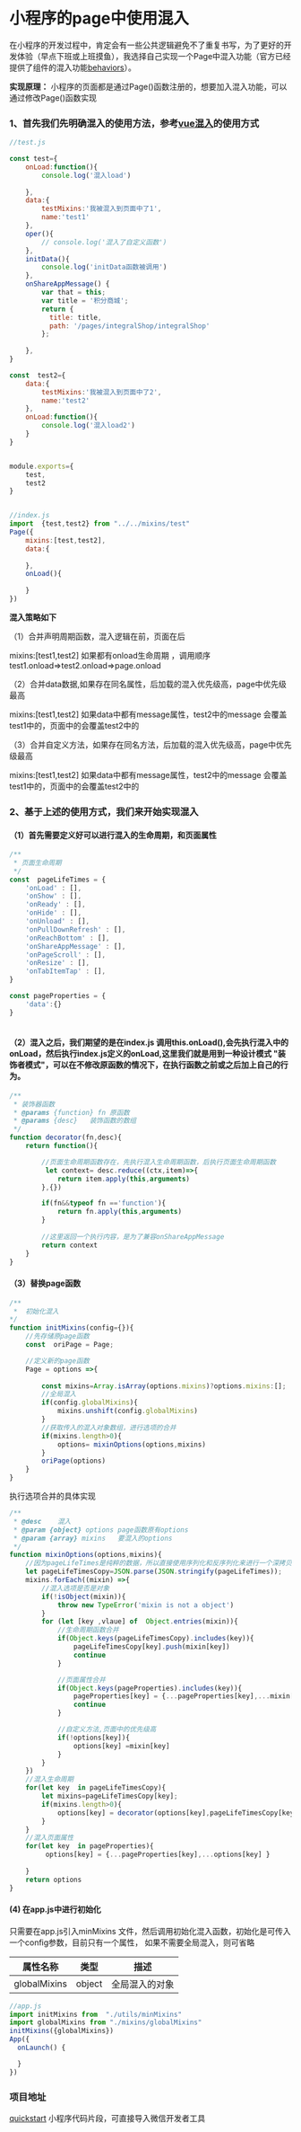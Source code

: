 

# 小程序的page中使用混入

在小程序的开发过程中，肯定会有一些公共逻辑避免不了重复书写，为了更好的开发体验（早点下班或上班摸鱼），我选择自己实现一个Page中混入功能（官方已经提供了组件的混入功能[behaviors](https://developers.weixin.qq.com/miniprogram/dev/framework/custom-component/behaviors.html)）。


**实现原理：** 小程序的页面都是通过Page()函数注册的，想要加入混入功能，可以通过修改Page()函数实现


### 1、首先我们先明确混入的使用方法，参考[vue混入](https://cn.vuejs.org/v2/guide/mixins.html)的使用方式

```js
//test.js  

const test={
    onLoad:function(){
        console.log('混入load')
      
    },
    data:{
        testMixins:'我被混入到页面中了1',
        name:'test1'
    },
    oper(){
        // console.log('混入了自定义函数')
    },
    initData(){
        console.log('initData函数被调用')
    },
    onShareAppMessage() {
        var that = this;
        var title = '积分商城';
        return {
          title: title,
          path: '/pages/integralShop/integralShop' 
        };
        
    },
}

const  test2={
    data:{
        testMixins:'我被混入到页面中了2',
        name:'test2'
    },
    onLoad:function(){
        console.log('混入load2')
    }
}


module.exports={
    test,
	test2
}

```

```js

//index.js
import  {test,test2} from "../../mixins/test"
Page({
    mixins:[test,test2],
	data:{
		
	},
	onLoad(){
		
	}
})
```

**混入策略如下**


 （1）合并声明周期函数，混入逻辑在前，页面在后
 
  mixins:[test1,test2]   如果都有onload生命周期 ，调用顺序test1.onload=>test2.onload=>page.onload
 
 （2）合并data数据,如果存在同名属性，后加载的混入优先级高，page中优先级最高
 
  mixins:[test1,test2]    如果data中都有message属性，test2中的message 会覆盖test1中的，页面中的会覆盖test2中的
 
 （3）合并自定义方法，如果存在同名方法，后加载的混入优先级高，page中优先级最高
 
  mixins:[test1,test2]    如果data中都有message属性，test2中的message 会覆盖test1中的，页面中的会覆盖test2中的  



### 2、基于上述的使用方式，我们来开始实现混入

#### （1）首先需要定义好可以进行混入的生命周期，和页面属性

```js
/**
 * 页面生命周期
 */
const  pageLifeTimes = {
    'onLoad' : [],
    'onShow' : [],
    'onReady' : [],
    'onHide' : [],
    'onUnload' : [],
    'onPullDownRefresh' : [],
    'onReachBottom' : [],
    'onShareAppMessage' : [],
    'onPageScroll' : [],
    'onResize' : [],
    'onTabItemTap' : [],
}

const pageProperties = {
    'data':{}
}
    
```


#### （2）混入之后，我们期望的是在index.js 调用this.onLoad(),会先执行混入中的onLoad，然后执行index.js定义的onLoad,这里我们就是用到一种设计模式 "装饰者模式"，可以在不修改原函数的情况下，在执行函数之前或之后加上自己的行为。

```js
/**
 * 装饰器函数
 * @params {function} fn 原函数
 * @params {desc}   装饰函数的数组
 */
function decorator(fn,desc){
    return function(){

        //页面生命周期函数存在，先执行混入生命周期函数，后执行页面生命周期函数
         let context= desc.reduce((ctx,item)=>{
            return item.apply(this,arguments)
        },{})

        if(fn&&typeof fn =='function'){
            return fn.apply(this,arguments)
        }
		
		//这里返回一个执行内容，是为了兼容onShareAppMessage
        return context
    }
}
```

#### （3）替换page函数

```js
/**
 *  初始化混入
*/
function initMixins(config={}){
    //先存储原page函数
    const  oriPage = Page;

    //定义新的page函数
    Page = options =>{
        
        const mixins=Array.isArray(options.mixins)?options.mixins:[];
        //全局混入
        if(config.globalMixins){
            mixins.unshift(config.globalMixins)
        }
        //获取传入的混入对象数组，进行选项的合并
        if(mixins.length>0){
            options= mixinOptions(options,mixins)
        }
        oriPage(options)
    }
}

```

执行选项合并的具体实现

```js
/**
 * @desc    混入
 * @param {object} options page函数原有options
 * @param {array} mixins   要混入的options
 */
function mixinOptions(options,mixins){
    //因为pageLifeTimes是纯粹的数据，所以直接使用序列化和反序列化来进行一个深拷贝
    let pageLifeTimesCopy=JSON.parse(JSON.stringify(pageLifeTimes));
    mixins.forEach((mixin) =>{
        //混入选项是否是对象
        if(!isObject(mixin)){
            throw new TypeError('mixin is not a object')
        }
        for (let [key ,vlaue] of  Object.entries(mixin)){
            //生命周期函数合并
            if(Object.keys(pageLifeTimesCopy).includes(key)){
                pageLifeTimesCopy[key].push(mixin[key])
                continue
            }

            //页面属性合并
            if(Object.keys(pageProperties).includes(key)){
                pageProperties[key] = {...pageProperties[key],...mixin[key]}
                continue
            }

            //自定义方法,页面中的优先级高
            if(!options[key]){
                options[key] =mixin[key]
            } 
        }
    })
    //混入生命周期
    for(let key  in pageLifeTimesCopy){
        let mixins=pageLifeTimesCopy[key];
        if(mixins.length>0){
            options[key] = decorator(options[key],pageLifeTimesCopy[key])
        }  
    }
    //混入页面属性
    for(let key  in pageProperties){
         options[key] = {...pageProperties[key],...options[key] }
        
    }
    return options
}
```

#### (4) 在app.js中进行初始化

只需要在app.js引入minMixins 文件，然后调用初始化混入函数，初始化是可传入一个config参数，目前只有一个属性，
如果不需要全局混入，则可省略


|	属性名称|类型	|描述	|
|--	|--	|--	|
|	globalMixins|object	|	全局混入的对象|


```js
//app.js
import initMixins from  "./utils/minMixins"
import globalMixins from "./mixins/globalMixins"
initMixins({globalMixins})
App({
  onLaunch() {

  }
})

```


### 项目地址
[quickstart](https://developers.weixin.qq.com/s/4TxWEImB7uok) 小程序代码片段，可直接导入微信开发者工具